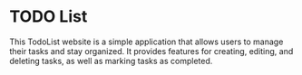 # TODO List  
This TodoList website is a simple application that allows users to manage their tasks and stay organized. It provides features for creating, editing, and deleting tasks, as well as marking tasks as completed.
